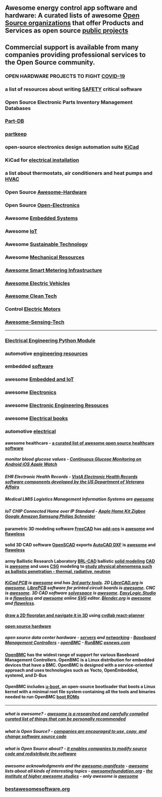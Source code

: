 <META NAME="ROBOTS" CONTENT="NOINDEX, NOFOLLOW">

## Awesome energy control app software and hardware: A curated lists of awesome [Open Source organizations](https://github.com/cornelius/awesome-open-source/) that offer Products and Services as open source [public projects](https://project-awesome.org/zachflower/awesome-open-source-supporters/)

## Commercial support is available from many companies providing professional services to the Open Source community.

### OPEN HARDWARE PROJECTS TO FIGHT [COVID-19](https://n-o-d-e.net/covid.html)

### a list of resources about writing [SAFETY](https://github.com/sebastianschuler/awesome-safety-critical/) critical software

### Open Source Electronic Parts Inventory Management Databases

### [Part-DB](https://github.com/Part-DB/Part-DB/)

### [partkeep](https://partkeepr.org/)

### open-source electronics design automation suite [KiCad](https://github.com/xesscorp/kicad-3rd-party-tools/)

### KiCad for [electrical installation](https://github.com/kirk-loeten/electrical-installation)

### a list about thermostats, air conditioners and heat pumps and [HVAC](https://github.com/topics/hvac/)

### Open Source [Awesome-Hardware](https://github.com/mpkasp/awesome-hardware/)

### Open Source [Open-Electronics](https://github.com/intajay/open-electronics/)

### Awesome [Embedded Systems](https://github.com/embedded-boston/awesome-embedded-systems/)

### Awesome [IoT](https://github.com/HQarroum/awesome-iot/)

### Awesome [Sustainable Technology](https://github.com/protontypes/awesome-sustainable-technology/)

### Awesome [Mechanical Resources](https://github.com/m2n037/awesome-mecheng/)

### [Awesome Smart Metering Infrastructure](https://github.com/Ami-Solution/awesome-advanced-metering-infrastructure/)

### [Awesome Electric Vehicles](https://github.com/saimj7/awesome-electric-vehicles/)

### [Awesome Clean Tech](https://github.com/nglgzz/awesome-clean-tech/)

### Control [Electric Motors](https://github.com/upb-lea/gym-electric-motor/)

### [Awesome-Sensing-Tech](https://github.com/TeYenWu/Awesome-Sensing-Tech/)


----

### [Electrical Engineering Python Module](https://github.com/engineerjoe440/ElectricPy/)

### automotive [engineering resources](https://github.com/Marcin214/awesome-automotive/)

### embedded [software](https://github.com/memfault/awesome-embedded/)

### awesome [Embedded and IoT](https://github.com/fkie-cad/awesome-embedded-and-iot-security/)

### awesome [Electronics](https://github.com/kitspace/awesome-electronics/)

### awesome [Electronic Engineering Resouces](https://github.com/SergioGasquez/awesome-electronic-engineering/)

### awesome [Electrical books](https://github.com/manjunath5496/18-Best-Electrical-and-Electronics-Books/)

### automotive [electrical](https://github.com/Marcin214/awesome-automotive/)

#### awesome healthcare - [a curated list of awesome open source healthcare software](https://github.com/kakoni/awesome-healthcare/)

##### monitor blood glucose values - [Continuous Glucose Monitoring on Android iOS Apple Watch](http://www.nightscout.info/)

##### EHR Electronic Health Records - [VistA Electronic Health Records software components developed by the US Department of Veterans Affairs](https://www.osehra.org/content/frequently-asked-questions-0)

##### Medical LMIS Logistics Management Information Systems are [awesome](https://openlmis.org/product/)

##### IoT CHIP Connected Home over IP Standard - [Apple Home Kit Zigbee Google Amazon Samsung Philips Schneider](https://www.connectedhomeip.com/)

#### parametric 3D modeling software [FreeCAD](https://github.com/FreeCAD/FreeCAD/) has [add-ons](https://github.com/FreeCAD/FreeCAD-addons/) is [awesome](https://github.com/willianjusten/awesome-svg/) and [flaweless](https://github.com/LisaDziuba/Awesome-Design-Tools/)

#### solid 3D CAD software [OpenSCAD](https://en.m.wikipedia.org/wiki/OpenSCAD/) exports [AutoCAD DXF](https://en.m.wikipedia.org/wiki/AutoCAD_DXF/) is [awesome](https://github.com/willianjusten/awesome-svg/) and [flaweless](https://github.com/LisaDziuba/Awesome-Design-Tools/)

#### army Ballistic Research Laboratory [BRL-CAD](https://en.m.wikipedia.org/wiki/BRL-CAD/) ballistic [solid modeling](https://en.m.wikipedia.org/wiki/Constructive_solid_geometry/) [CAD](https://brlcad.org/) is [awesome](https://github.com/m2n037/awesome-mecheng/) and uses [CSG](https://en.m.wikipedia.org/wiki/Constructive_solid_geometry) modeling to [study physical phenomena such as ballistic penetration - thermal, radiative, neutron](http://brlcad.org/wiki/Overview#Why_CSG_Modeling.3F)

##### [KiCad PCB](https://kicad-pcb.org/) is [awesome](https://github.com/Academany/awesome-fabacademy) and has [3rd party tools](https://github.com/xesscorp/kicad-3rd-party-tools). 2D [LibreCAD.org](https://librecad.org/) is [awesome](https://github.com/m2n037/awesome-mecheng). [LibrePCB](https://librepcb.org/) software for printed circuit boards is [awesome](https://awesomeopensource.com/project/LibrePCB/LibrePCB). CNC is [awesome](https://github.com/Phreak87/Awesome-CNC). 3D CAD software [solvespace](https://snapcraft.io/solvespace) is [awesome](https://github.com/Symbian9/AWESOME-LDraw). [EasyLogic.Studio ](https://www.easylogic.studio/) is a [flaweless](https://github.com/LisaDziuba/Awesome-Design-Tools) and [awesome](https://github.com/willianjusten/awesome-svg) online [SVG](https://en.m.wikipedia.org/wiki/Scalable_Vector_Graphics) editor. [Blender.org](https://en.m.wikipedia.org/wiki/Blender_(software)) is [awesome](https://github.com/paperbenni/awesome-blender) and [flaweless](https://github.com/LisaDziuba/Awesome-Design-Tools).

#### [draw a 2D floorplan and navigate it in 3D](https://github.com/cvdlab/react-planner) using [cvdlab react-planner](https://cvdlab.github.io/react-planner/)

#### [open source hardware](https://en.m.wikipedia.org/wiki/Open-source_hardware)

##### open source data center hardware - [servers](https://en.m.wikipedia.org/wiki/Open_Compute_Project) and [networking](https://www.opencompute.org/) - [Baseboard Management Controllers](https://queue.acm.org/detail.cfm?id=3378404) - [openBMC](bmcopensourcehardwareopenbmc.html) - [RunBMC](https://blogs.dropbox.com/tech/2019/08/runbmc-ocp-hardware-spec-solves-data-center-bmc-pain-points/) [osnews.com](https://www.osnews.com/story/131205/opening-up-the-baseboard-management-controller/)

#### [OpenBMC](https://github.com/openbmc/openbmc) has the widest range of support for various Baseboard Management Controllers. OpenBMC is a Linux distribution for embedded devices that have a BMC. OpenBMC is designed with a service-oriented approach and uses technologies such as Yocto, OpenEmbedded, systemd, and D-Bus

#### OpenBMC includes [u-boot](https://en.m.wikipedia.org/wiki/Das_U-Boot), an open-source bootloader that boots a Linux kernel with a minimal root file system containing all the tools and binaries needed to run OpenBMC [boot ROMs](https://github.com/facebook/openbmc-uboot/)

----

##### what is awesome? - [awesome is a researched and carefully compiled curated list of things that can be personally recommended](https://github.com/sindresorhus/awesome)

##### what is Open Source? - [companies are encouraged to use, copy, and change software source code](https://en.m.wikipedia.org/wiki/Free_and_open-source_software)

##### what is Open Source about? - [it enables companies to modify source code and redistribute the software](https://en.m.wikipedia.org/wiki/Free_software_license)

##### awesome acknowledgments and the [awesome-manifesto](https://github.com/sindresorhus/awesome/blob/master/awesome.md#the-awesome-manifesto) -  [awesome](https://github.com/sindresorhus/awesome#contents) lists about all kinds of interesting topics - [awesomefoundation.org](https://www.awesomefoundation.org/en/about_us) - [the institute of higher awesome studies](https://en.m.wikipedia.org/wiki/Awesome_Foundation) - only awesome is [awesome](https://github.com/sindresorhus/awesome/blob/master/awesome.md#only-awesome-is-awesome)

### [bestawesomesoftware.org](https://bestawesomesoftware.org)

